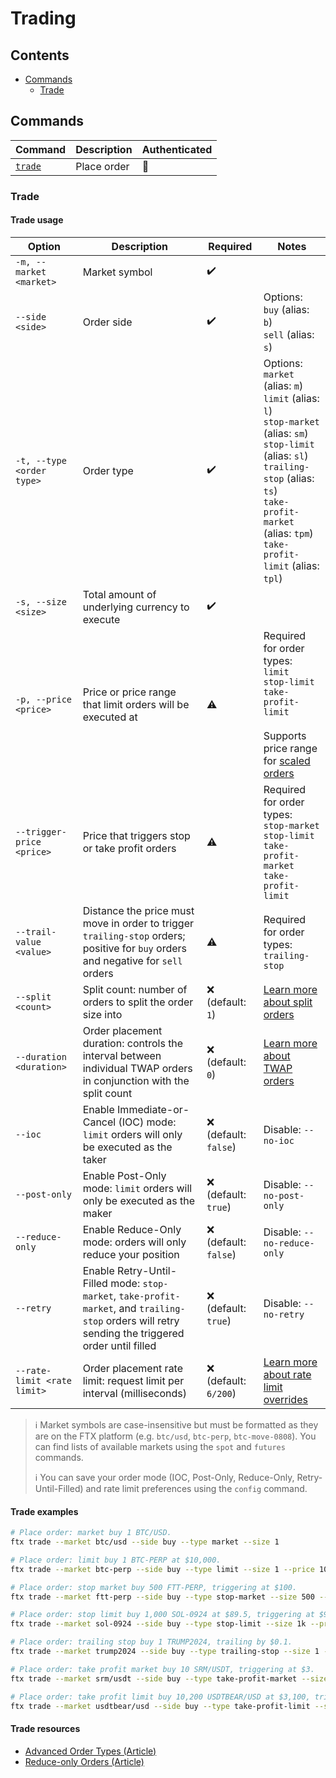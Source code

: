 # Trading

## Contents

- [Commands](#commands)
  - [Trade](#trade)

## Commands

| Command           | Description | Authenticated |
| ----------------- | ----------- | ------------- |
| [`trade`](#trade) | Place order | 🔐            |

### Trade

#### Trade usage

| Option                      | Description                                                                                                                                         | Required              | Notes                                                                                                                                                                                                                                |
| --------------------------- | --------------------------------------------------------------------------------------------------------------------------------------------------- | --------------------- | ------------------------------------------------------------------------------------------------------------------------------------------------------------------------------------------------------------------------------------ |
| `-m, --market <market>`     | Market symbol                                                                                                                                       | ✔️                    |                                                                                                                                                                                                                                      |
| `--side <side>`             | Order side                                                                                                                                          | ✔️                    | Options:<br>`buy` (alias: `b`)<br>`sell` (alias: `s`)                                                                                                                                                                                |
| `-t, --type <order type>`   | Order type                                                                                                                                          | ✔️                    | Options:<br>`market` (alias: `m`)<br>`limit` (alias: `l`)<br>`stop-market` (alias: `sm`)<br>`stop-limit` (alias: `sl`)<br>`trailing-stop` (alias: `ts`)<br>`take-profit-market` (alias: `tpm`)<br>`take-profit-limit` (alias: `tpl`) |
| `-s, --size <size>`         | Total amount of underlying currency to execute                                                                                                      | ✔️                    |                                                                                                                                                                                                                                      |
| `-p, --price <price>`       | Price or price range that limit orders will be executed at                                                                                          | ⚠️                    | Required for order types:<br>`limit`<br>`stop-limit`<br>`take-profit-limit`<br><br>Supports price range for [scaled orders](./split-scaled-twap-orders.md#scaled-order)                                                              |
| `--trigger-price <price>`   | Price that triggers stop or take profit orders                                                                                                      | ⚠️                    | Required for order types:<br>`stop-market`<br>`stop-limit`<br>`take-profit-market`<br>`take-profit-limit`                                                                                                                            |
| `--trail-value <value>`     | Distance the price must move in order to trigger `trailing-stop` orders; positive for `buy` orders and negative for `sell` orders                   | ⚠️                    | Required for order types:<br>`trailing-stop`                                                                                                                                                                                         |
| `--split <count>`           | Split count: number of orders to split the order size into                                                                                          | ❌ (default: `1`)     | [Learn more about split orders](./split-scaled-twap-orders.md#split-order)                                                                                                                                                           |
| `--duration <duration>`     | Order placement duration: controls the interval between individual TWAP orders in conjunction with the split count                                  | ❌ (default: `0`)     | [Learn more about TWAP orders](./split-scaled-twap-orders.md#twap-order)                                                                                                                                                             |
| `--ioc`                     | Enable Immediate-or-Cancel (IOC) mode: `limit` orders will only be executed as the taker                                                            | ❌ (default: `false`) | Disable: `--no-ioc`                                                                                                                                                                                                                  |
| `--post-only`               | Enable Post-Only mode: `limit` orders will only be executed as the maker                                                                            | ❌ (default: `true`)  | Disable: `--no-post-only`                                                                                                                                                                                                            |
| `--reduce-only`             | Enable Reduce-Only mode: orders will only reduce your position                                                                                      | ❌ (default: `false`) | Disable: `--no-reduce-only`                                                                                                                                                                                                          |
| `--retry`                   | Enable Retry-Until-Filled mode: `stop-market`, `take-profit-market`, and `trailing-stop` orders will retry sending the triggered order until filled | ❌ (default: `true`)  | Disable: `--no-retry`                                                                                                                                                                                                                |
| `--rate-limit <rate limit>` | Order placement rate limit: request limit per interval (milliseconds)                                                                               | ❌ (default: `6/200`) | [Learn more about rate limit overrides](./rate-limit-overrides.md)                                                                                                                                                                   |

> ℹ️ Market symbols are case-insensitive but must be formatted as they are on the FTX platform (e.g. `btc/usd`, `btc-perp`, `btc-move-0808`). You can find lists of available markets using the `spot` and `futures` commands.
>
> ℹ️ You can save your order mode (IOC, Post-Only, Reduce-Only, Retry-Until-Filled) and rate limit preferences using the `config` command.

#### Trade examples

```sh
# Place order: market buy 1 BTC/USD.
ftx trade --market btc/usd --side buy --type market --size 1

# Place order: limit buy 1 BTC-PERP at $10,000.
ftx trade --market btc-perp --side buy --type limit --size 1 --price 10k

# Place order: stop market buy 500 FTT-PERP, triggering at $100.
ftx trade --market ftt-perp --side buy --type stop-market --size 500 --trigger-price 100

# Place order: stop limit buy 1,000 SOL-0924 at $89.5, triggering at $90.5.
ftx trade --market sol-0924 --side buy --type stop-limit --size 1k --price 89.5 --trigger-price 90.5

# Place order: trailing stop buy 1 TRUMP2024, trailing by $0.1.
ftx trade --market trump2024 --side buy --type trailing-stop --size 1 --trail-value 0.1

# Place order: take profit market buy 10 SRM/USDT, triggering at $3.
ftx trade --market srm/usdt --side buy --type take-profit-market --size 10 --trigger-price 3

# Place order: take profit limit buy 10,200 USDTBEAR/USD at $3,100, triggering at $3,000
ftx trade --market usdtbear/usd --side buy --type take-profit-limit --size 10.2k --price 3100 --trigger-price 3000
```

#### Trade resources

- [Advanced Order Types (Article)](https://help.ftx.com/hc/en-us/articles/360031896592-Advanced-Order-Types)
- [Reduce-only Orders (Article)](https://help.ftx.com/hc/en-us/articles/360030802012-Reduce-only-Orders)
